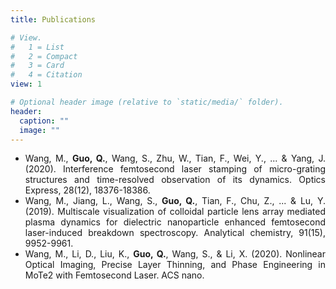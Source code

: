 ```yaml
---
title: Publications

# View.
#   1 = List
#   2 = Compact
#   3 = Card
#   4 = Citation
view: 1

# Optional header image (relative to `static/media/` folder).
header:
  caption: ""
  image: ""
---
```


<div style="text-align: justify">


* Wang, M., **Guo, Q.**, Wang, S., Zhu, W., Tian, F., Wei, Y., ... & Yang, J. (2020). Interference femtosecond laser stamping of micro-grating structures and time-resolved observation of its dynamics. Optics Express, 28(12), 18376-18386.
* Wang, M., Jiang, L., Wang, S., **Guo, Q.**, Tian, F., Chu, Z., ... & Lu, Y. (2019). Multiscale visualization of colloidal particle lens array mediated plasma dynamics for dielectric nanoparticle enhanced femtosecond laser-induced breakdown spectroscopy. Analytical chemistry, 91(15), 9952-9961.
* Wang, M., Li, D., Liu, K., **Guo, Q.**, Wang, S., & Li, X. (2020). Nonlinear Optical Imaging, Precise Layer Thinning, and Phase Engineering in MoTe2 with Femtosecond Laser. ACS nano.
